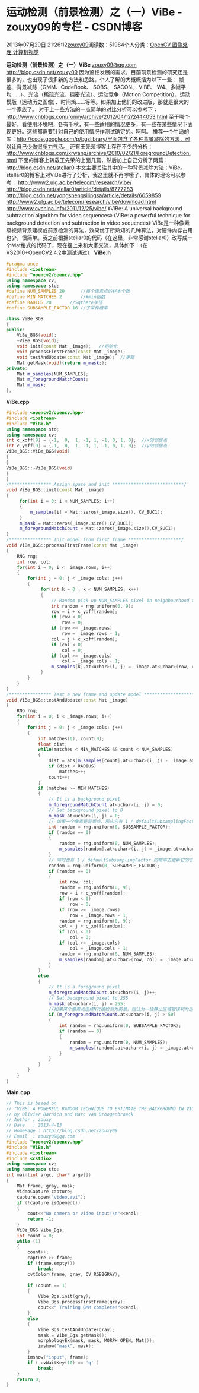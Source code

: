
# 运动检测（前景检测）之（一）ViBe - zouxy09的专栏 - CSDN博客


2013年07月29日 21:26:12[zouxy09](https://me.csdn.net/zouxy09)阅读数：51984个人分类：[OpenCV																](https://blog.csdn.net/zouxy09/article/category/1218759)[图像处理																](https://blog.csdn.net/zouxy09/article/category/1218762)[计算机视觉																](https://blog.csdn.net/zouxy09/article/category/1218765)[
							](https://blog.csdn.net/zouxy09/article/category/1218762)
[
																								](https://blog.csdn.net/zouxy09/article/category/1218759)


**运动检测（前景检测）之（一）ViBe**
zouxy09@qq.com
http://blog.csdn.net/zouxy09
因为监控发展的需求，目前前景检测的研究还是很多的，也出现了很多新的方法和思路。个人了解的大概概括为以下一些：
帧差、背景减除（GMM、CodeBook、 SOBS、 SACON、 VIBE、 W4、多帧平均……）、光流（稀疏光流、稠密光流）、运动竞争（Motion Competition）、运动模版（运动历史图像）、时间熵……等等。如果加上他们的改进版，那就是很大的一个家族了。
对于上一些方法的一点简单的对比分析可以参考下：
http://www.cnblogs.com/ronny/archive/2012/04/12/2444053.html
至于哪个最好，看使用环境吧，各有千秋，有一些适用的情况更多，有一些在某些情况下表现更好。这些都需要针对自己的使用情况作测试确定的。呵呵。
推荐一个牛逼的库：http://code.google.com/p/bgslibrary/里面包含了各种背景减除的方法，可以让自己少做很多力气活。
还有王先荣博客上存在不少的分析：
http://www.cnblogs.com/xrwang/archive/2010/02/21/ForegroundDetection.html
下面的博客上转载王先荣的上面几篇，然后加上自己分析了两篇：
http://blog.csdn.net/stellar0
本文主要关注其中的一种背景减除方法：ViBe。stellar0的博客上对ViBe进行了分析，我这里就不再啰嗦了，具体的理论可以参考：
http://www2.ulg.ac.be/telecom/research/vibe/
http://blog.csdn.net/stellar0/article/details/8777283
http://blog.csdn.net/yongshengsilingsa/article/details/6659859
http://www2.ulg.ac.be/telecom/research/vibe/download.html
http://www.cvchina.info/2011/12/25/vibe/
《ViBe: A universal background subtraction algorithm for video sequences》
《ViBe: a powerful technique for background detection and subtraction in video sequences》
ViBe是一种像素级视频背景建模或前景检测的算法，效果优于所熟知的几种算法，对硬件内存占用也少，很简单。我之前根据stellar0的代码（在这里，非常感谢stellar0）改写成一个Mat格式的代码了，现在摆上来和大家交流，具体如下：（在VS2010+OpenCV2.4.2中测试通过）
**ViBe.h**
```cpp
#pragma once
#include <iostream>
#include "opencv2/opencv.hpp"
using namespace cv;
using namespace std;
#define NUM_SAMPLES 20		//每个像素点的样本个数
#define MIN_MATCHES 2		//#min指数
#define RADIUS 20		//Sqthere半径
#define SUBSAMPLE_FACTOR 16	//子采样概率

class ViBe_BGS
{
public:
	ViBe_BGS(void);
	~ViBe_BGS(void);
	void init(const Mat _image);   //初始化
	void processFirstFrame(const Mat _image);
	void testAndUpdate(const Mat _image);  //更新
	Mat getMask(void){return m_mask;};
private:
	Mat m_samples[NUM_SAMPLES];
	Mat m_foregroundMatchCount;
	Mat m_mask;
};
```

**ViBe.cpp**
```cpp
#include <opencv2/opencv.hpp>
#include <iostream>
#include "ViBe.h"
using namespace std;
using namespace cv;
int c_xoff[9] = {-1,  0,  1, -1, 1, -1, 0, 1, 0};  //x的邻居点
int c_yoff[9] = {-1,  0,  1, -1, 1, -1, 0, 1, 0};  //y的邻居点
ViBe_BGS::ViBe_BGS(void)
{
}
ViBe_BGS::~ViBe_BGS(void)
{
}
/**************** Assign space and init ***************************/
void ViBe_BGS::init(const Mat _image)
{
     for(int i = 0; i < NUM_SAMPLES; i++)
     {
		 m_samples[i] = Mat::zeros(_image.size(), CV_8UC1);
     }
	 m_mask = Mat::zeros(_image.size(),CV_8UC1);
	 m_foregroundMatchCount = Mat::zeros(_image.size(),CV_8UC1);
}
/**************** Init model from first frame ********************/
void ViBe_BGS::processFirstFrame(const Mat _image)
{
	RNG rng;
	int row, col;
	for(int i = 0; i < _image.rows; i++)
	{
		for(int j = 0; j < _image.cols; j++)
		{
             for(int k = 0 ; k < NUM_SAMPLES; k++)
             {
				 // Random pick up NUM_SAMPLES pixel in neighbourhood to construct the model
				 int random = rng.uniform(0, 9);
				 row = i + c_yoff[random];
				 if (row < 0) 
					 row = 0;
				 if (row >= _image.rows)
					 row = _image.rows - 1;
				 col = j + c_xoff[random];
				 if (col < 0) 
					 col = 0;
				 if (col >= _image.cols)
					 col = _image.cols - 1;
				 m_samples[k].at<uchar>(i, j) = _image.at<uchar>(row, col);
			 }
		}
	}
}
/**************** Test a new frame and update model ********************/
void ViBe_BGS::testAndUpdate(const Mat _image)
{
	RNG rng;
	for(int i = 0; i < _image.rows; i++)
	{
		for(int j = 0; j < _image.cols; j++)
		{
			int matches(0), count(0);
			float dist;
			while(matches < MIN_MATCHES && count < NUM_SAMPLES)
			{
				dist = abs(m_samples[count].at<uchar>(i, j) - _image.at<uchar>(i, j));
				if (dist < RADIUS)
					matches++;
				count++;
			}
			if (matches >= MIN_MATCHES)
			{
				// It is a background pixel
				m_foregroundMatchCount.at<uchar>(i, j) = 0;
				// Set background pixel to 0
				m_mask.at<uchar>(i, j) = 0;
				// 如果一个像素是背景点，那么它有 1 / defaultSubsamplingFactor 的概率去更新自己的模型样本值
				int random = rng.uniform(0, SUBSAMPLE_FACTOR);
				if (random == 0)
				{
					random = rng.uniform(0, NUM_SAMPLES);
					m_samples[random].at<uchar>(i, j) = _image.at<uchar>(i, j);
				}
				// 同时也有 1 / defaultSubsamplingFactor 的概率去更新它的邻居点的模型样本值
				random = rng.uniform(0, SUBSAMPLE_FACTOR);
				if (random == 0)
				{
					int row, col;
					random = rng.uniform(0, 9);
					row = i + c_yoff[random];
					if (row < 0) 
						row = 0;
					if (row >= _image.rows)
						row = _image.rows - 1;
					random = rng.uniform(0, 9);
					col = j + c_xoff[random];
					if (col < 0) 
						col = 0;
					if (col >= _image.cols)
						col = _image.cols - 1;
					random = rng.uniform(0, NUM_SAMPLES);
					m_samples[random].at<uchar>(row, col) = _image.at<uchar>(i, j);
				}
			}
			else
			{
				// It is a foreground pixel
				m_foregroundMatchCount.at<uchar>(i, j)++;
				// Set background pixel to 255
				m_mask.at<uchar>(i, j) = 255;
				//如果某个像素点连续N次被检测为前景，则认为一块静止区域被误判为运动，将其更新为背景点
				if (m_foregroundMatchCount.at<uchar>(i, j) > 50)
				{
					int random = rng.uniform(0, SUBSAMPLE_FACTOR);
					if (random == 0)
					{
						random = rng.uniform(0, NUM_SAMPLES);
						m_samples[random].at<uchar>(i, j) = _image.at<uchar>(i, j);
					}
				}
			}
		}
	}
}
```

**Main.cpp**
```cpp
// This is based on 
// "VIBE: A POWERFUL RANDOM TECHNIQUE TO ESTIMATE THE BACKGROUND IN VIDEO SEQUENCES"
// by Olivier Barnich and Marc Van Droogenbroeck
// Author : zouxy
// Date   : 2013-4-13
// HomePage : http://blog.csdn.net/zouxy09
// Email  : zouxy09@qq.com
#include "opencv2/opencv.hpp"
#include "ViBe.h"
#include <iostream>
#include <cstdio>
using namespace cv;
using namespace std;
int main(int argc, char* argv[])
{
	Mat frame, gray, mask;
	VideoCapture capture;
	capture.open("video.avi");
	if (!capture.isOpened())
	{
		cout<<"No camera or video input!\n"<<endl;
		return -1;
	}
	ViBe_BGS Vibe_Bgs;
	int count = 0;
	while (1)
	{
		count++;
		capture >> frame;
		if (frame.empty())
			break;
		cvtColor(frame, gray, CV_RGB2GRAY);
	
		if (count == 1)
		{
			Vibe_Bgs.init(gray);
			Vibe_Bgs.processFirstFrame(gray);
			cout<<" Training GMM complete!"<<endl;
		}
		else
		{
			Vibe_Bgs.testAndUpdate(gray);
			mask = Vibe_Bgs.getMask();
			morphologyEx(mask, mask, MORPH_OPEN, Mat());
			imshow("mask", mask);
		}
		imshow("input", frame);	
		if ( cvWaitKey(10) == 'q' )
			break;
	}
	return 0;
}
```


